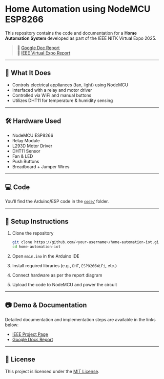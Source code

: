 # Home Automation using NodeMCU ESP8266

This repository contains the code and documentation for a **Home Automation System** developed as part of the IEEE NITK Virtual Expo 2025.

> 📎 [Google Doc Report](https://docs.google.com/document/d/1IlZARPONXjj3gcUax8LSd8hJbKoHa6KjGI96FxYVvE8/edit)  
> 🔗 [IEEE Virtual Expo Report](https://ieee.nitk.ac.in/virtual_expo/report/118)

---

## 🔧 What It Does

- Controls electrical appliances (fan, light) using NodeMCU
- Interfaced with a relay and motor driver
- Controlled via WiFi and manual buttons
- Utilizes DHT11 for temperature & humidity sensing

---

## 🛠️ Hardware Used

- NodeMCU ESP8266
- Relay Module
- L293D Motor Driver
- DHT11 Sensor
- Fan & LED
- Push Buttons
- Breadboard + Jumper Wires

---

## 💻 Code

You’ll find the Arduino/ESP code in the [`code/`](./code/) folder.

---

## 🚀 Setup Instructions

1. Clone the repository  
   ```bash
   git clone https://github.com/<your-username>/home-automation-iot.git
   cd home-automation-iot
   ```

2. Open `main.ino` in the Arduino IDE

3. Install required libraries (e.g., `DHT`, `ESP8266WiFi`, etc.)

4. Connect hardware as per the report diagram

5. Upload the code to NodeMCU and power the circuit

---

## 📷 Demo & Documentation

Detailed documentation and implementation steps are available in the links below:

- [IEEE Project Page](https://ieee.nitk.ac.in/virtual_expo/report/118)
- [Google Docs Report](https://docs.google.com/document/d/1IlZARPONXjj3gcUax8LSd8hJbKoHa6KjGI96FxYVvE8/edit)

---

## 📄 License

This project is licensed under the [MIT License](./LICENSE).
